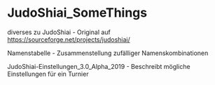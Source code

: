 # JudoShiai_SomeThings
diverses zu JudoShiai - Original auf https://sourceforge.net/projects/judoshiai/

Namenstabelle - Zusammenstellung zufälliger Namenskombinationen

JudoShiai-Einstellungen_3.0_Alpha_2019 - Beschreibt mögliche Einstellungen für ein Turnier
